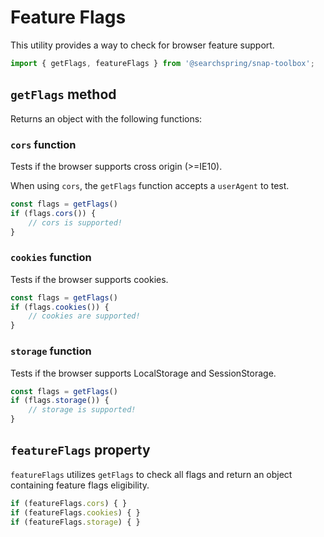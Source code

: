 # Feature Flags
This utility provides a way to check for browser feature support.

```typescript
import { getFlags, featureFlags } from '@searchspring/snap-toolbox';
```

## `getFlags` method
Returns an object with the following functions:

### `cors` function
Tests if the browser supports cross origin (>=IE10).

When using `cors`, the `getFlags` function accepts a `userAgent` to test.

```typescript
const flags = getFlags() 
if (flags.cors()) {
	// cors is supported!
}
```

### `cookies` function
Tests if the browser supports cookies.

```typescript
const flags = getFlags() 
if (flags.cookies()) {
	// cookies are supported!
}
```

### `storage` function
Tests if the browser supports LocalStorage and SessionStorage.

```typescript
const flags = getFlags() 
if (flags.storage()) {
	// storage is supported!
}
```

## `featureFlags` property
`featureFlags` utilizes `getFlags` to check all flags and return an object containing feature flags eligibility.

```typescript
if (featureFlags.cors) { }
if (featureFlags.cookies) { }
if (featureFlags.storage) { }
```